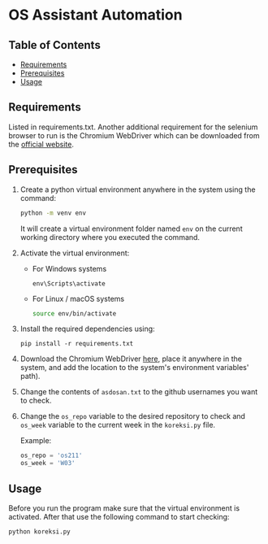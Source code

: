 # OS Assistant Automation

## Table of Contents
- [Requirements](#requirements)
- [Prerequisites](#prerequisites)
- [Usage](#usage)


## Requirements

Listed in requirements.txt. Another additional requirement for the selenium browser to run is the Chromium WebDriver which can be downloaded from the [official website](https://chromedriver.chromium.org/downloads).

## Prerequisites

1. Create a python virtual environment anywhere in the system using the command:
    ```bash
    python -m venv env
    ```
    It will create a virtual environment folder named `env` on the current working directory where you executed the command.

2. Activate the virtual environment:
    - For Windows systems
        ```
        env\Scripts\activate
        ```
    - For Linux / macOS systems
        ```bash
        source env/bin/activate
        ```

3. Install the required dependencies using:
    ```
    pip install -r requirements.txt
    ```

4. Download the Chromium WebDriver [here](https://chromedriver.chromium.org/downloads), place it anywhere in the system, and add the location to the system's environment variables' path).

5. Change the contents of `asdosan.txt` to the github usernames you want to check.

6. Change the `os_repo` variable to the desired repository to check and `os_week` variable to the current week in the `koreksi.py` file.

    Example:
    ```python
    os_repo = 'os211'
    os_week = 'W03'
    ```

## Usage

Before you run the program make sure that the virtual environment is activated. After that use the following command to start checking:
```bash
python koreksi.py
```
